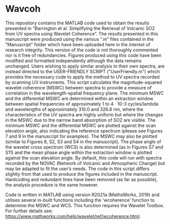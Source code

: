 # Wavcoh

This repository contains the MATLAB code used to obtain the results presented in “Barrington et al. Simplifying the Retrieval of Volcanic SO2 from UV spectra using Wavelet Coherence”.
The results presented in this manuscript were produced using the various “.m” files contained in the ”Manuscript" folder which have been uploaded here in the interest of research integrity. This version of the code is not thoroughly commented nor is it free of redundancies. Figures produced using this code have been modified and formatted independently although the data remains unchanged.
Users wishing to apply similar analysis to their own spectra, are instead directed to the USER-FRIENDLY SCRIPT ("UserFriendly.m") which provides the necessary code to apply the method to UV spectra recorded by scanning UV instruments. This script calculates the magnitude-squared wavelet coherence (MSWC) between spectra to provide a measure of correlation in the wavelength-spatial frequency plane. The minimum MSWC and the differential MSWC are determined within an extraction window between spatial frequencies of approximately 1 to 4 · 10-3 cycles/lambda and wavelengths of approximately 310.0 and 326.8 nm, where the characteristics of the UV spectra are highly uniform but where the changes in the MSWC due to the narrow band absorption of SO2 are visible. The minimum MSWC and the differential MSWC are plotted against the scan elevation angle, also indicating the reference spectrum (please see Figures 7 and 9 in the manuscript for examples). The MSWC may also be plotted (similar to Figures 8, S2, S3 and S4 in the manuscript). The phase angle of the wavelet cross spectrum (WCS) is also determined (as in Figures S7 and S11) and the mean phase angle within the extraction window is plotted against the scan elevation angle. By default, this code will run with spectra recorded by the NOVAC (Network of Volcanic and Atmospheric Change) but may be adapted to fit the user’s needs. The code in this script differs slightly from that used to produce the figures included in the manuscript. Hardcoding and redundant lines have been removed (as far as possible), the analysis procedure is the same however. 

Code is written in MATLAB using version R2021a (MathsWorks, 2019) and utilises several in-built functions including the ‘wcoherence’ function to determine the MSWC and WCS. This function requires the Wavelet Toolbox. For further details see: https://www.mathworks.com/help/wavelet/ref/wcoherence.html.
